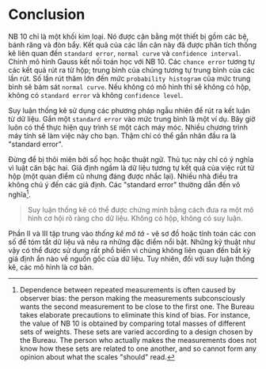 # Conclusion

NB 10 chỉ là một khối kim loại. Nó được cân bằng một thiết bị gồm các bệ, bánh răng và đòn bẩy. Kết quả của các lần cân này đã được phân tích thống kê liên quan đến `standard error`, `normal curve` và `confidence interval`. Chính mô hình Gauss kết nối toán học với NB 10. Các `chance error` tương tự các kết quả rút ra từ hộp; trung bình của chúng tương tự trung bình của các lần rút. Số lần rút thăm lớn đến mức `probability histogram` của mức trung bình sẽ bám sát `normal curve`. Nếu không có mô hình thì sẽ không có hộp, không có `standard error` và không `confidence level`.

Suy luận thống kê sử dụng các phương pháp ngẫu nhiên để rút ra kết luận từ dữ liệu. Gắn một `standard error` vào mức trung bình là một ví dụ. Bây giờ luôn có thể thực hiện quy trình `SE` một cách máy móc. Nhiều chương trình máy tính sẽ làm việc này cho bạn. Thậm chí có thể gắn nhãn đầu ra là "standard error".

Đừng để bị thôi miên bởi số học hoặc thuật ngữ. Thủ tục này chỉ có ý nghĩa vì luật căn bậc hai. Giả định ngầm là dữ liệu tương tự kết quả của việc rút từ hộp (một quan điểm cũ nhưng đáng được nhắc lại). Nhiều nhà điều tra không chú ý đến các giả định. Các "standard error" thường dẫn đến vô nghĩa[^8].

> Suy luận thống kê có thể được chứng minh bằng cách đưa ra một mô hình cơ hội rõ ràng cho dữ liệu. Không có hộp, không có suy luận.

Phần II và III tập trung vào _thống kê mô tả_ - vẽ sơ đồ hoặc tính toán các con số để tóm tắt dữ liệu và nêu ra những đặc điểm nổi bật. Những kỹ thuật như vậy có thể được sử dụng rất phổ biến vì chúng không liên quan đến bất kỳ giả định ẩn nào về nguồn gốc của dữ liệu. Tuy nhiên, đối với suy luận thống kê, các mô hình là cơ bản.

[^8]: Dependence between repeated measurements is often caused by observer bias: the person making the measurements subconsciously wants the second measurement to be close to the first one. The Bureau takes elaborate precautions to eliminate this kind of bias. For instance, the value of NB 10 is obtained by comparing total masses of different sets of weights. These sets are varied according to a design chosen by the Bureau. The person who actually makes the measurements does not know how these sets are related to one another, and so cannot form any opinion about what the scales "should" read.

